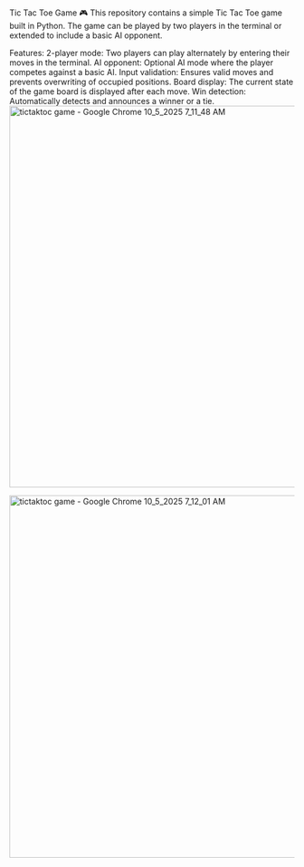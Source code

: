 Tic Tac Toe Game 🎮
This repository contains a simple Tic Tac Toe game built in Python. The game can be played by two players in the terminal or extended to include a basic AI opponent.

Features:
2-player mode: Two players can play alternately by entering their moves in the terminal.
AI opponent: Optional AI mode where the player competes against a basic AI.
Input validation: Ensures valid moves and prevents overwriting of occupied positions.
Board display: The current state of the game board is displayed after each move.
Win detection: Automatically detects and announces a winner or a tie.
<img width="1233" height="674" alt="tictaktoc game - Google Chrome 10_5_2025 7_11_48 AM" src="https://github.com/user-attachments/assets/7365dfef-6f61-4781-b64f-c47a651ec9f8" />

<img width="1314" height="640" alt="tictaktoc game - Google Chrome 10_5_2025 7_12_01 AM" src="https://github.com/user-attachments/assets/340417dc-05c6-4f15-a2db-7869496e73e5" />

